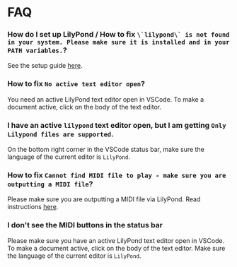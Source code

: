 # FAQ

### How do I set up LilyPond / How to fix ``\`lilypond\` is not found in your system. Please make sure it is installed and in your PATH variables.``?
See the setup guide [here](INSTALL.md).

### How to fix ``No active text editor open``?
You need an active LilyPond text editor open in VSCode. To make a document active, click on the body of the text editor.

### I have an active `lilypond` text editor open, but I am getting ``Only Lilypond files are supported``.
On the bottom right corner in the VSCode status bar, make sure the language of the current editor is `LilyPond`.

### How to fix ``Cannot find MIDI file to play - make sure you are outputting a MIDI file``?
Please make sure you are outputting a MIDI file via LilyPond. Read instructions [here](http://lilypond.org/doc/v2.18/Documentation/notation/midi-output).

### I don't see the MIDI buttons in the status bar
Please make sure you have an active LilyPond text editor open in VSCode. To make a document active, click on the body of the text editor. Make sure the language of the current editor is `LilyPond`.